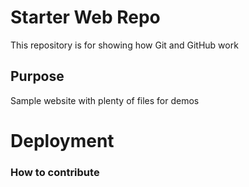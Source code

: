 # Starter Web Repo

This repository is for showing how Git and GitHub work

## Purpose

Sample website with plenty of files for demos

# Deployment

### How to contribute